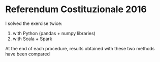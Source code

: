 # Referendum Costituzionale 2016
I solved the exercise twice:
  1) with Python (pandas + numpy libraries) 
  2) with Scala + Spark 
  
At the end of each procedure, results obtained with these two methods have been compared
